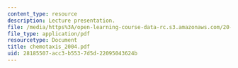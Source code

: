 ```yaml
---
content_type: resource
description: Lecture presentation.
file: /media/https%3A/open-learning-course-data-rc.s3.amazonaws.com/20-440-analysis-of-biological-networks-be-440-fall-2004/28185507acc3b5537d5d22095043624b_chemotaxis_2004.pdf
file_type: application/pdf
resourcetype: Document
title: chemotaxis_2004.pdf
uid: 28185507-acc3-b553-7d5d-22095043624b
---
```

